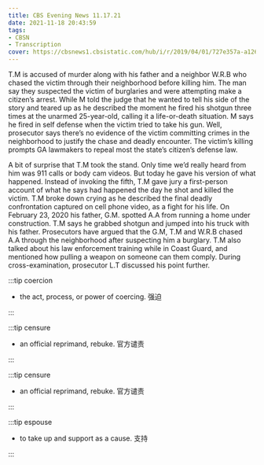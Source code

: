 ```yaml
---
title: CBS Evening News 11.17.21
date: 2021-11-18 20:43:59
tags:
- CBSN
- Transcription
cover: https://cbsnews1.cbsistatic.com/hub/i/r/2019/04/01/727e357a-a126-4138-a2c5-4d3222669d57/thumbnail/640x360/3ff2761028dc5c65cc4f07acd54bcd5c/cbsn2-logo-1920x1080.jpg
---
```

T.M is accused of murder along with his father and a neighbor W.R.B who chased the victim through their neighborhood before killing him. The man say they suspected the victim of burglaries and were attempting make a citizen’s arrest. While M told the judge that he wanted to tell his side of the story and teared up as he described the moment he fired his shotgun three times at the unarmed 25-year-old, calling it a life-or-death situation. M says he fired in self defense when the victim tried to take his gun. Well, prosecutor says there’s no evidence of the victim committing crimes in the neighborhood to justify the chase and deadly encounter. The victim’s killing prompts GA lawmakers to repeal most the state’s citizen’s defense law.

A bit of surprise that T.M took the stand. Only time we’d really heard from him was 911 calls or body cam videos. But today he gave his version of what happened. Instead of invoking the fifth, T.M gave jury a first-person account of what he says had happened the day he shot and killed the victim. T.M broke down crying as he described the final deadly confrontation captured on cell phone video, as a fight for his life. On February 23, 2020 his father, G.M. spotted A.A from running a home under construction. T.M says he grabbed shotgun and jumped into his truck with his father. Prosecutors have argued that the G.M, T.M and W.R.B chased A.A through the neighborhood after suspecting him a burglary. T.M also talked about his law enforcement training while in Coast Guard, and mentioned how pulling a weapon on someone can them comply. During cross-examination, prosecutor L.T discussed his point further.

:::tip coercion

- the act, process, or power of coercing. 强迫

:::

:::tip censure

- an official reprimand, rebuke. 官方谴责

:::

:::tip censure

- an official reprimand, rebuke. 官方谴责

:::

:::tip espouse

- to take up and support as a cause. 支持

:::